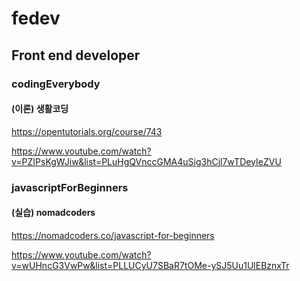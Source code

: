# fedev
## Front end developer

### codingEverybody

#### (이론) 생활코딩
https://opentutorials.org/course/743

https://www.youtube.com/watch?v=PZIPsKgWJiw&list=PLuHgQVnccGMA4uSig3hCjl7wTDeyIeZVU

### javascriptForBeginners 

#### (실습) nomadcoders
https://nomadcoders.co/javascript-for-beginners

https://www.youtube.com/watch?v=wUHncG3VwPw&list=PLLUCyU7SBaR7tOMe-ySJ5Uu1UlEBznxTr

